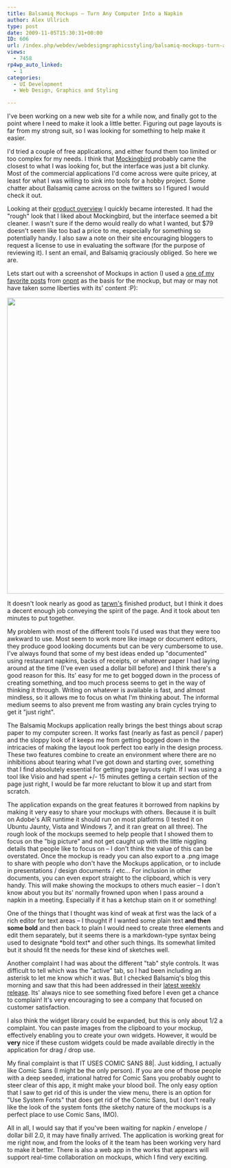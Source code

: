 ```yaml
---
title: Balsamiq Mockups – Turn Any Computer Into a Napkin
author: Alex Ullrich
type: post
date: 2009-11-05T15:30:31+00:00
ID: 606
url: /index.php/webdev/webdesigngraphicsstyling/balsamiq-mockups-turn-any-computer-into/
views:
  - 7458
rp4wp_auto_linked:
  - 1
categories:
  - UI Development
  - Web Design, Graphics and Styling

---
```

I've been working on a new web site for a while now, and finally got to the point where I need to make it look a little better. Figuring out page layouts is far from my strong suit, so I was looking for something to help make it easier. 

I'd tried a couple of free applications, and either found them too limited or too complex for my needs. I think that [Mockingbird][1] probably came the closest to what I was looking for, but the interface was just a bit clunky. Most of the commercial applications I'd come across were quite pricey, at least for what I was willing to sink into tools for a hobby project. Some chatter about Balsamiq came across on the twitters so I figured I would check it out.

Looking at their [product overview][2] I quickly became interested. It had the "rough" look that I liked about Mockingbird, but the interface seemed a bit cleaner. I wasn't sure if the demo would really do what I wanted, but $79 doesn't seem like too bad a price to me, especially for something so potentially handy. I also saw a note on their site encouraging bloggers to request a license to use in evaluating the software (for the purpose of reviewing it). I sent an email, and Balsamiq graciously obliged. So here we are.

Lets start out with a screenshot of Mockups in action (I used a [one of my favorite posts][3] from [onpnt][4] as the basis for the mockup, but may or may not have taken some liberties with its' content :P):

<div class="image_block">
  <img src="/wp-content/uploads/blogs/WebDev//BalsamiqShot.png" alt="" title="" width="742" height="687" />
</div>

It doesn't look nearly as good as [tarwn's][5] finished product, but I think it does a decent enough job conveying the spirit of the page. And it took about ten minutes to put together.

My problem with most of the different tools I'd used was that they were too awkward to use. Most seem to work more like image or document editors, they produce good looking documents but can be very cumbersome to use. I've always found that some of my best ideas ended up "documented" using restaurant napkins, backs of receipts, or whatever paper I had laying around at the time (I've even used a dollar bill before) and I think there's a good reason for this. Its' easy for me to get bogged down in the process of creating something, and too much process seems to get in the way of thinking it through. Writing on whatever is available is fast, and almost mindless, so it allows me to focus on what I'm thinking about. The informal medium seems to also prevent me from wasting any brain cycles trying to get it "just right".

The Balsamiq Mockups application really brings the best things about scrap paper to my computer screen. It works fast (nearly as fast as pencil / paper) and the sloppy look of it keeps me from getting bogged down in the intricacies of making the layout look perfect too early in the design process. These two features combine to create an environment where there are no inhibitions about tearing what I've got down and starting over, something that I find absolutely essential for getting page layouts right. If I was using a tool like Visio and had spent +/- 15 minutes getting a certain section of the page just right, I would be far more reluctant to blow it up and start from scratch. 

The application expands on the great features it borrowed from napkins by making it very easy to share your mockups with others. Because it is built on Adobe's AIR runtime it should run on most platforms (I tested it on Ubuntu Jaunty, Vista and Windows 7, and it ran great on all three). The rough look of the mockups seemed to help people that I showed them to focus on the "big picture" and not get caught up with the little niggling details that people like to focus on – I don't think the value of this can be overstated. Once the mockup is ready you can also export to a .png image to share with people who don't have the Mockups application, or to include in presentations / design documents / etc... For inclusion in other documents, you can even export straight to the clipboard, which is very handy. This will make showing the mockups to others much easier – I don't know about you but its' normally frowned upon when I pass around a napkin in a meeting. Especially if it has a ketchup stain on it or something! 

One of the things that I thought was kind of weak at first was the lack of a rich editor for text areas – I thought if I wanted some plain text **and then some bold** and then back to plain I would need to create three elements and edit them separately, but it seems there is a markdown-type syntax being used to designate \*bold text\* and other such things. Its somewhat limited but it should fit the needs for these kind of sketches well.

Another complaint I had was about the different "tab" style controls. It was difficult to tell which was the "active" tab, so I had been including an asterisk to let me know which it was. But I checked Balsamiq's blog this morning and saw that this had been addressed in their [latest weekly release][6]. Its' always nice to see something fixed before I even get a chance to complain! It's very encouraging to see a company that focused on customer satisfaction.

I also think the widget library could be expanded, but this is only about 1/2 a complaint. You can paste images from the clipboard to your mockup, effectively enabling you to create your own widgets. However, it would be **very** nice if these custom widgets could be made available directly in the application for drag / drop use. 

My final complaint is that IT USES COMIC SANS 88|. Just kidding, I actually like Comic Sans (I might be the only person). If you are one of those people with a deep seeded, irrational hatred for Comic Sans you probably ought to steer clear of this app, it might make your blood boil. The only easy option that I saw to get rid of this is under the view menu, there is an option for "Use System Fonts" that does get rid of the Comic Sans, but I don't really like the look of the system fonts (the sketchy nature of the mockups is a perfect place to use Comic Sans, IMO).

All in all, I would say that if you've been waiting for napkin / envelope / dollar bill 2.0, it may have finally arrived. The application is working great for me right now, and from the looks of it the team has been working very hard to make it better. There is also a web app in the works that appears will support real-time collaboration on mockups, which I find very exciting.

 [1]: http://gomockingbird.com
 [2]: http://balsamiq.com/products/mockups
 [3]: /index.php/DataMgmt/DBAdmin/MSSQLServerAdmin/backups-are-for-sissies?highlight=sissies&sentence=
 [4]: http://twitter.com/onpnt
 [5]: http://twitter.com/tarwn
 [6]: http://www.balsamiq.com/blog/2009/11/03/weekly-release-a-nice-basket-of-low-hanging-fruit/